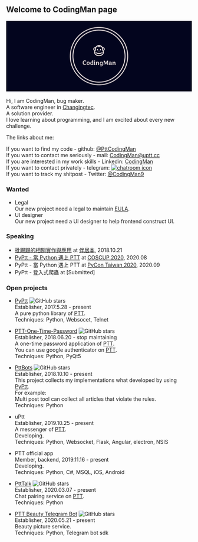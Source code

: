 ## Welcome to CodingMan page

![](https://raw.githubusercontent.com/PttCodingMan/PttCodingMan.github.io/master/logo/facebook_cover_photo_2.png)

Hi, I am CodingMan, bug maker.  
A software engineer in [Changingtec](https://www.changingtec.com/).  
A solution provider.  
I love learning about programming, and I am excited about every new challenge.  

The links about me:  

If you want to find my code - github: [@PttCodingMan](https://github.com/PttCodingMan)  
If you want to contact me seriously - mail: [CodingMan@uptt.cc](mailto:CodingMan@uptt.cc)  
If you are interested in my work skills - Linkedin: [CodingMan](https://www.linkedin.com/in/codingman/)  
If you want to contact privately - telegram: [![chatroom icon](https://patrolavia.github.io/telegram-badge/chat.png)](https://t.me/PttCodingMan)  
If you want to track my shitpost - Twitter: [@CodingMan9](https://twitter.com/CodingMan9)  

### Wanted
* Legal  
    Our new project need a legal to maintain [EULA](https://zh.wikipedia.org/wiki/%E6%9C%80%E7%BB%88%E7%94%A8%E6%88%B7%E8%AE%B8%E5%8F%AF%E5%8D%8F%E8%AE%AE).
* UI designer  
    Our new project need a UI designer to help frontend construct UI.

### Speaking
* [批踢踢的相關實作與應用](https://docs.google.com/presentation/d/1aTfchLP8VzYhIBGCciC12mR-YtHqMB3a2OIOi8aFNeY/edit?usp=sharing) at [伴居本](https://chenshane911.myportfolio.com/node-website), 2018.10.21
* [PyPtt - 當 Python 遇上 PTT](https://docs.google.com/presentation/d/1Uw76Lb9D3RqVS3Re5PWNBrgiO5SJOk8KqhPE3GvPjCs/edit?usp=sharing) at [COSCUP 2020](https://coscup.org/2020/), 2020.08
* PyPtt - 當 Python 遇上 PTT at [PyCon Taiwan 2020](https://tw.pycon.org/2020), 2020.09
* PyPtt - 登入式爬蟲 at [Submitted]

### Open projects

* [PyPtt](https://github.com/PttCodingMan/PyPtt) ![GitHub stars](https://img.shields.io/github/stars/PttCodingMan/PyPtt?style=social)  
    Establisher, 2017.5.28 - present  
    A pure python library of [PTT](https://zh.wikipedia.org/wiki/%E6%89%B9%E8%B8%A2%E8%B8%A2).  
    Techniques: Python, Websocet, Telnet
    
* [PTT-One-Time-Password](https://github.com/PttCodingMan/PTT-One-Time-Password) ![GitHub stars](https://img.shields.io/github/stars/PttCodingMan/PTT-One-Time-Password?style=social)  
    Establisher, 2018.06.20 - stop maintaining    
    A one-time password application of [PTT](https://zh.wikipedia.org/wiki/%E6%89%B9%E8%B8%A2%E8%B8%A2).  
    You can use google authenticator on [PTT](https://zh.wikipedia.org/wiki/%E6%89%B9%E8%B8%A2%E8%B8%A2).  
    Techniques: Python, PyQt5
    
* [PttBots](https://github.com/PttCodingMan/PTTBots) ![GitHub stars](https://img.shields.io/github/stars/PttCodingMan/PTTBots?style=social)  
    Establisher, 2018.10.10 - present  
    This project collects my implementations what developed by using [PyPtt](https://github.com/PttCodingMan/PyPtt).  
    For example:  
    Multi post tool can collect all articles that violate the rules.  
    Techniques: Python
 
* uPtt  
    Establisher, 2019.10.25 - present  
    A messenger of [PTT](https://zh.wikipedia.org/wiki/%E6%89%B9%E8%B8%A2%E8%B8%A2).  
    Developing.  
    Techniques: Python, Websocket, Flask, Angular, electron, NSIS
    
* PTT official app  
    Member, backend, 2019.11.16 - present  
    Developing.  
    Techniques: Python, C#, MSQL, iOS, Android
    
* [PttTalk](https://github.com/PttCodingMan/PttTalk) ![GitHub stars](https://img.shields.io/github/stars/PttCodingMan/PttTalk?style=social)  
    Establisher, 2020.03.07 - present  
    Chat pairing service on [PTT](https://zh.wikipedia.org/wiki/%E6%89%B9%E8%B8%A2%E8%B8%A2).  
    Techniques: Python
    
* [PTT Beauty Telegram Bot](https://github.com/PttCodingMan/telegram_beauty_bot) ![GitHub stars](https://img.shields.io/github/stars/PttCodingMan/telegram_beauty_bot?style=social)  
    Establisher, 2020.05.21 - present  
    Beauty picture service.  
    Techniques: Python, Telegram bot sdk
